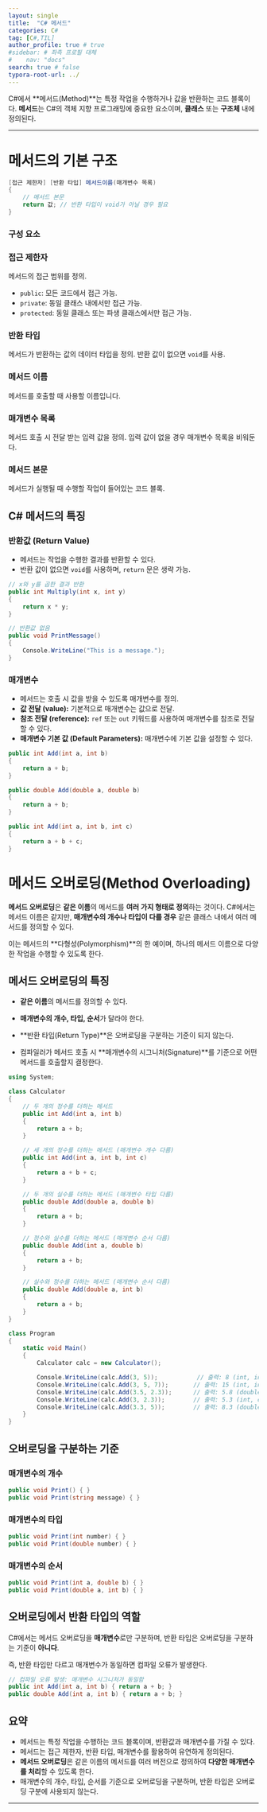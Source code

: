 ```yaml
---
layout: single
title:  "C# 메서드"
categories: C#
tag: [C#,TIL]
author_profile: true # true
#sidebar: # 좌측 프로필 대체
#    nav: "docs"
search: true # false
typora-root-url: ../
---
```


C#에서 **메서드(Method)**는 특정 작업을 수행하거나 값을 반환하는 코드 블록이다. 
**메서드**는 C#의 객체 지향 프로그래밍에 중요한 요소이며, **클래스** 또는 **구조체** 내에 정의된다.

---



# 메서드의 기본 구조

``` csharp
[접근 제한자] [반환 타입] 메서드이름(매개변수 목록)
{
    // 메서드 본문
    return 값; // 반환 타입이 void가 아닐 경우 필요
}

```

### **구성 요소**

### **접근 제한자**

메서드의 접근 범위를 정의.

- `public`: 모든 코드에서 접근 가능.
- `private`: 동일 클래스 내에서만 접근 가능.
- `protected`: 동일 클래스 또는 파생 클래스에서만 접근 가능.

###  **반환 타입**

메서드가 반환하는 값의 데이터 타입을 정의. 
반환 값이 없으면 `void`를 사용.

### **메서드 이름**
메서드를 호출할 때 사용할 이름입니다.

### **매개변수 목록**
메서드 호출 시 전달 받는 입력 값을 정의. 
입력 값이 없을 경우 매개변수 목록을 비워둔다.

### **메서드 본문**
메서드가 실행될 때 수행할 작업이 들어있는 코드 블록.





## **C# 메서드의 특징**

### **반환값 (Return Value)**

- 메서드는 작업을 수행한 결과를 반환할 수 있다.
- 반환 값이 없으면 `void`를 사용하며, `return` 문은 생략 가능.

``` csharp
// x와 y를 곱한 결과 반환
public int Multiply(int x, int y)
{
    return x * y; 
}

// 반환값 없음
public void PrintMessage()
{
    Console.WriteLine("This is a message."); 
}

```

### **매개변수**

- 메서드는 호출 시 값을 받을 수 있도록 매개변수를 정의.
- **값 전달 (value):** 기본적으로 매개변수는 값으로 전달.
- **참조 전달 (reference):** `ref` 또는 `out` 키워드를 사용하여 매개변수를 참조로 전달할 수 있다.
- **매개변수 기본 값 (Default Parameters):** 매개변수에 기본 값을 설정할 수 있다.

``` csharp
public int Add(int a, int b)
{
    return a + b;
}

public double Add(double a, double b)
{
    return a + b;
}

public int Add(int a, int b, int c)
{
    return a + b + c;
}
```



# 메서드 오버로딩(Method Overloading)

**메서드 오버로딩**은 **같은 이름**의 메서드를 **여러 가지 형태로 정의**하는 것이다. 
C#에서는 메서드 이름은 같지만, **매개변수의 개수나 타입이 다를 경우** 같은 클래스 내에서 여러 메서드를 정의할 수 있다.

이는 메서드의 **다형성(Polymorphism)**의 한 예이며, 
하나의 메서드 이름으로 다양한 작업을 수행할 수 있도록 한다.



## **메서드 오버로딩의 특징**

- **같은 이름**의 메서드를 정의할 수 있다.

- **매개변수의 개수, 타입, 순서**가 달라야 한다.

- **반환 타입(Return Type)**은 오버로딩을 구분하는 기준이 되지 않는다.

- 컴파일러가 메서드 호출 시 **매개변수의 시그니처(Signature)**를 기준으로 어떤 메서드를 호출할지 결정한다.

``` csharp
using System;

class Calculator
{
    // 두 개의 정수를 더하는 메서드
    public int Add(int a, int b)
    {
        return a + b;
    }

    // 세 개의 정수를 더하는 메서드 (매개변수 개수 다름)
    public int Add(int a, int b, int c)
    {
        return a + b + c;
    }

    // 두 개의 실수를 더하는 메서드 (매개변수 타입 다름)
    public double Add(double a, double b)
    {
        return a + b;
    }

    // 정수와 실수를 더하는 메서드 (매개변수 순서 다름)
    public double Add(int a, double b)
    {
        return a + b;
    }

    // 실수와 정수를 더하는 메서드 (매개변수 순서 다름)
    public double Add(double a, int b)
    {
        return a + b;
    }
}

class Program
{
    static void Main()
    {
        Calculator calc = new Calculator();

        Console.WriteLine(calc.Add(3, 5));           // 출력: 8 (int, int)
        Console.WriteLine(calc.Add(3, 5, 7));       // 출력: 15 (int, int, int)
        Console.WriteLine(calc.Add(3.5, 2.3));      // 출력: 5.8 (double, double)
        Console.WriteLine(calc.Add(3, 2.3));        // 출력: 5.3 (int, double)
        Console.WriteLine(calc.Add(3.3, 5));        // 출력: 8.3 (double, int)
    }
}

```



## 오버로딩을 구분하는 기준

### 매개변수의 개수

``` csharp
public void Print() { }
public void Print(string message) { }
```

### 매개변수의 타입

``` csharp
public void Print(int number) { }
public void Print(double number) { }
```

### 매개변수의 순서

``` csharp
public void Print(int a, double b) { }
public void Print(double a, int b) { }
```



## 오버로딩에서 반환 타입의 역할

C#에서는 메서드 오버로딩을 **매개변수**로만 구분하며, 반환 타입은 오버로딩을 구분하는 기준이 **아니다**. 

즉, 반환 타입만 다르고 매개변수가 동일하면 컴파일 오류가 발생한다.

``` csharp
// 컴파일 오류 발생: 매개변수 시그니처가 동일함
public int Add(int a, int b) { return a + b; }
public double Add(int a, int b) { return a + b; }
```





## **요약**

- 메서드는 특정 작업을 수행하는 코드 블록이며, 반환값과 매개변수를 가질 수 있다.
- 메서드는 접근 제한자, 반환 타입, 매개변수를 활용하여 유연하게 정의된다.
- **메서드 오버로딩**은 같은 이름의 메서드를 여러 버전으로 정의하여 **다양한 매개변수를 처리**할 수 있도록 한다.
- 매개변수의 개수, 타입, 순서를 기준으로 오버로딩을 구분하며, 
  반환 타입은 오버로딩 구분에 사용되지 않는다.

---

